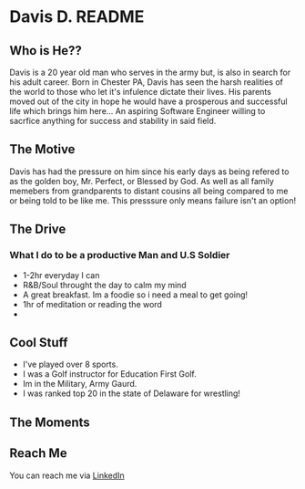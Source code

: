 # Davis D. README

## Who is He??

Davis is a 20 year old man who serves in the army but, is also in search for his adult career. Born in Chester PA, Davis has seen the harsh realities of the world to those who let it's infulence dictate their lives. His parents moved out of the city in hope he would have a prosperous and successful life which brings him here... An aspiring Software Engineer willing to sacrfice anything for success and stability in said field.

## The Motive

Davis has had the pressure on him since his early days as being refered to as the golden boy, Mr. Perfect, or Blessed by God. As well as all family memebers from grandparents to distant cousins all being compared to me or being told to be like me. This presssure only means failure isn't an option!

## The Drive

### What I do to be a productive Man and U.S Soldier

* 1-2hr everyday I can
* R&B/Soul throught the day to calm my mind
* A great breakfast. Im a foodie so i need a meal to get going!
* 1hr of meditation or reading the word
* 


## Cool Stuff

* I've played over 8 sports.
* I was a Golf instructor for Education First Golf.
* Im in the Military, Army Gaurd.
* I was ranked top 20 in the state of Delaware for wrestling!

## The Moments



## Reach Me

You can reach me via <a href="https://www.linkedin.com/in/davisdw2004">LinkedIn</a>
